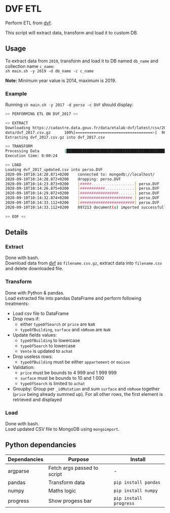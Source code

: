 # DVF ETL
Perform ETL from [dvf](https://cadastre.data.gouv.fr/data/etalab-dvf/latest/csv/).

This script will extract data, transform and load it to custom DB.


## Usage
To extract data from `2019`, transform and load it to DB named `db_name` and collection name `c_name`:   
`sh main.sh -y 2019 -d db_name -c c_name`

**Note:**
Minimum year value is 2014, maximum is 2019.

### Example
Running `sh main.sh -y 2017 -d perso -c DVF` should display: 
```bash
>> PERFORMING ETL ON DVF_2017 <<

>> EXTRACT
Downloading https://cadastre.data.gouv.fr/data/etalab-dvf/latest/csv/2017/full.csv.gz
data/dvf_2017.csv.gz      100%[==================================>]  90,34M  51,7MB/s    ds 1,7s
Extracting dvf_2017.csv.gz into dvf_2017.csv

>> TRANSFORM
Processing Data           |██████████████████████████████████████████████████| 6/6
Execution time: 0:00:24

>> LOAD
Loading dvf_2017_updated.csv into perso.DVF
2020-09-10T10:14:20.871+0200	connected to: mongodb://localhost/
2020-09-10T10:14:20.872+0200	dropping: perso.DVF
2020-09-10T10:14:23.873+0200	[#####...................] perso.DVF	23.3MB/101MB (23.0%)
2020-09-10T10:14:26.875+0200	[###########.............] perso.DVF	49.5MB/101MB (48.8%)
2020-09-10T10:14:29.872+0200	[#################.......] perso.DVF	74.5MB/101MB (73.5%)
2020-09-10T10:14:32.874+0200	[#######################.] perso.DVF	99.5MB/101MB (98.1%)
2020-09-10T10:14:33.112+0200	[########################] perso.DVF	101MB/101MB (100.0%)
2020-09-10T10:14:33.112+0200	897213 document(s) imported successfully. 0 document(s) failed to import.

>> EOF <<
```


## Details
### Extract
Done with bash.   
Download data from [dvf](https://cadastre.data.gouv.fr/data/etalab-dvf/latest/csv/) as `filename.csv.gz`, extract data into `filename.csv` and delete downloaded file.

### Transform
Done with Python & pandas.   
Load extracted file into pandas DataFrame and perform following treatments:

- Load csv file to DataFrame
- Drop rows if:
  - either `typeOfSearch` or `price` are `NaN`
  - `typeOfBuilding`, `surface` and `nbRoom` are `NaN` 
- Update fields values:
  - `typeOfBuilding` to lowercase
  - `typeOfSearch` to lowercase
  - `Vente` is updated to `achat`
- Drop useless rows:
  - `typeOfBuilding` must be either `appartement` or `maison`
- Validation:
  - `price` must be bounds to 4 999 and 1 999 999
  - `surface` must be bounds to 10 and 1 000
  - `typeOfSearch` is limited to `achat`
- Groupby: Group per `_idMutation` and sum `surface` and `nbRoom` together (`price` being already summed up). For all other rows, the first element is retrieved and displayed

### Load
Done with bash.   
Load updated CSV file to MongoDB using `mongoimport`.


## Python dependancies
Dependancies | Purpose | Install
--- | --- | ---
argparse | Fetch args passed to script | -
pandas | Transform data | `pip install pandas`
numpy | Maths logic | `pip install numpy`
progress | Show progess bar | `pip install progress`